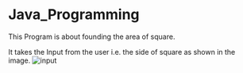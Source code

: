 # Java_Programming
This Program is about founding the area of square.

It takes the Input from the user i.e. the side of square as shown in the image.
![input](https://user-images.githubusercontent.com/64547645/91188660-2d5fcc00-e70f-11ea-87f1-872aee351d64.PNG)
